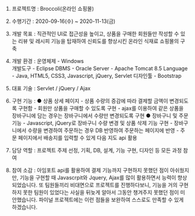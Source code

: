 1. 프로젝트명 : Broccoli(온라인 쇼핑몰)

2. 수행기간   : 2020-09-16(수) ~ 2020-11-13(금)

3. 개발 목표  : 직관적인 UI로 접근성을 높이고, 상품을 구매한 회원들만 작성할 수 있는 리뷰 및 레시피 기능을 탑재하여 
                	     신뢰도를 향상시킨 온라인 식재료 쇼핑몰의 구축

4. 개발 환경  : 운영체제    - Windows <br>
                	     개발도구    - Eclipse
                	     DBMS	     - Oracle
                       Server	     - Apache Tomcat 8.5
                       Language - Java, HTML5, CSS3, Javascript, jQuery, Servlet
                       디자인툴    - Bootstrap

5. 대표 기술  : Servlet / jQuery / Ajax
6. 구현 기능  : ●  상품 상세 페이지
                         - 상품 수량의 증감에 따라 결제할 금액이 변경되도록 구현함
                         - 회원만 상품을 구매할 수 있도록 구현
                         - ajax를 이용하여 같은 상품을 장바구니에 담는 경우는 장바구니에서 수량만 변경되도록 구현
                      ● 장바구니 및 주문 기능
                         - Javascript, jQuery로 장바구니 수량 변경 및 상품 삭제 기능 구현
                         - 장바구니에서 수량을 변경하여 주문하는 경우 DB 반영하여 주문하는 페이지에 반영
                         - 주문 페이지에서 배송지를 입력할 수 있게 다음 지도 api 활용
7. 담당 역할  : 프로젝트 주제 선정, 기획, DB, 설계, 기능 구현, 디자인 등 모든 과정 참여
8. 참여 소감  : 아임포트 api를 활용하여 결제 기능까지 구현하지 못했던 점이 아쉬웠지만, 
                	     기능을 구현할 때 Javascrpit와 Jquery, Ajax를 많이 활용하면서 능력이 향상되었습니다. 
                       또 팀원들끼리 비대면으로 프로젝트를 진행하다보니, 기능을 거의 구현하지 못한 팀원이 있었다는 사실을 뒤늦게 알아서 
                       그동안 챙겨주지 못했던 점이 미안했습니다. 
                       파이널 프로젝트에는 이런 점들을 보완하여 스스로도 만족할 수 있게 하겠습니다.
